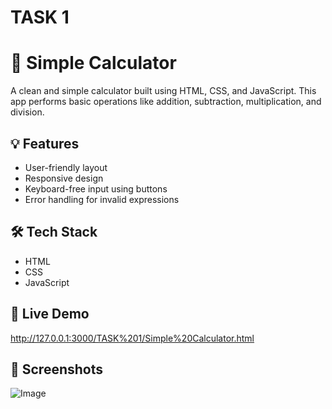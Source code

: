 # TASK 1

# 🔢 Simple Calculator

A clean and simple calculator built using HTML, CSS, and JavaScript. This app performs basic operations like addition, subtraction, multiplication, and division.

## 💡 Features
- User-friendly layout
- Responsive design
- Keyboard-free input using buttons
- Error handling for invalid expressions

## 🛠️ Tech Stack
- HTML
- CSS
- JavaScript

## 🚀 Live Demo
http://127.0.0.1:3000/TASK%201/Simple%20Calculator.html

## 📸 Screenshots
![Image](https://github.com/user-attachments/assets/759d67e1-7089-4b14-8ec3-8cdc487790c0)


